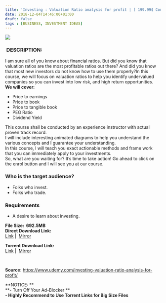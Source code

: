 ```yaml
---
title: 'Investing : Valuation Ratio analysis for profit | [ 199.99$ Course For Free ]'
date: 2018-12-04T14:46:00+01:00
draft: false
tags : [BUSINESS, INVESTMENT IDEAS]
---
```


  

[![](https://2.bp.blogspot.com/-uY_Q3tivY8Y/XAaEBgIg6XI/AAAAAAAAAhs/vMpLXLxRzV4LEVl2VSA7to44myUZdSrggCLcBGAs/s640/Investing-Valuation-Ratio-analysis-for-profit.jpg)](https://2.bp.blogspot.com/-uY_Q3tivY8Y/XAaEBgIg6XI/AAAAAAAAAhs/vMpLXLxRzV4LEVl2VSA7to44myUZdSrggCLcBGAs/s1600/Investing-Valuation-Ratio-analysis-for-profit.jpg)

###  DESCRIPTION:

I am sure all of you know about financial ratios. But did you know that valuation ratios are the most profitable ratios out there? And did you know that most new investors do not know how to use them properly?In this course, we will focus on valuation ratios to help you identify undervalued companies so you can invest into low risk, and high return opportunities.  
**We will cover:**  

*   Price to earnings
*   Price to book
*   Price to tangible book
*   PEG Ratio
*   Dividend Yield

This course shall be conducted by an experience instructor with actual proven track record.  
I will include interesting animated diagrams to help you understand the various concepts and I guarantee your understanding.  
In this course, I will teach you exact actionable methods and frame work that you can immediately apply to your investments.  
So, what are you waiting for? It’s time to take action! Go ahead to click on the enrol button and I will see you at our course.  

### Who is the target audience?

*   Folks who invest.
*   Folks who trade.

### Requirements

*   A desire to learn about investing.

**File Size:  692.5MB**  
**Direct Download Link:**  
 [Link](https://oko.sh/ValuationRatiolink1) |  [Mirror](https://oko.sh/ValuationRatiolink2)  
  
**Torrent Download Link:**  
 [Link](https://oko.sh/ValuationRatiotorrent1) |  [Mirror](https://oko.sh/ValuationRatiotorrent2)

 

**Source:** https://www.udemy.com/investing-valuation-ratio-analysis-for-profit/

  
**NOTICE: **  
**\- Turn Off Your Ad-Blocker **  
**\- Highly Recommend to Use Torrent Links for Big Size Files**